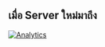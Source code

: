 ## เมื่อ Server ใหม่มาถึง

[![Analytics](https://ga-beacon.appspot.com/UA-79032210-1/ep3?pixel)](fungjai-infra-2.md)